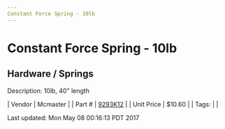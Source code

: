 ```yaml
---
Constant Force Spring - 10lb
---
```

# Constant Force Spring - 10lb
## Hardware / Springs
Description: 	10lb, 40" length 

| Vendor | Mcmaster | 
| Part # | [9293K12](https://www.mcmaster.com/#9293K12) | 
| Unit Price | $10.60 | 
| Tags: |  | 

Last updated: Mon May 08 00:16:13 PDT 2017